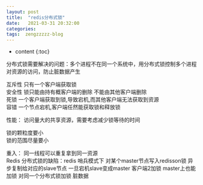 ```yaml
---
layout: post
title:  "redis分布式锁"
date:   2021-03-31 20:32:00
categories: 
tags:  zengzzzzz-blog
---
```


* content
{:toc}

分布式锁需要解决的问题：多个进程不在同一个系统中，用分布式锁控制多个进程对资源的访问，防止脏数据产生  
  
互斥性 只有一个客户端获取锁&nbsp;  
安全性 锁只能由持有概客户端的删除 不能由其他客户端删除  
死锁&nbsp;一个客户端获取到锁,导致宕机,而其他客户端无法获取到资源  
容错&nbsp;一个节点宕机,客户端任然能获取锁和释放锁  
  
性能： 访问量大的共享资源，需要考虑减少锁等待的时间  
  
锁的颗粒度要小  
锁的范围尽量要小  
  
重入： 同一线程可以重复拿到同一资源  
Redis 分布式锁的缺陷：redis 哨兵模式下 对某个master节点写入redisson锁 异步复制给对应的slave节点 一旦宕机slave变成master 客户端2加锁 master上也能加锁 对同一个分布式锁加锁 脏数据  
&nbsp;
